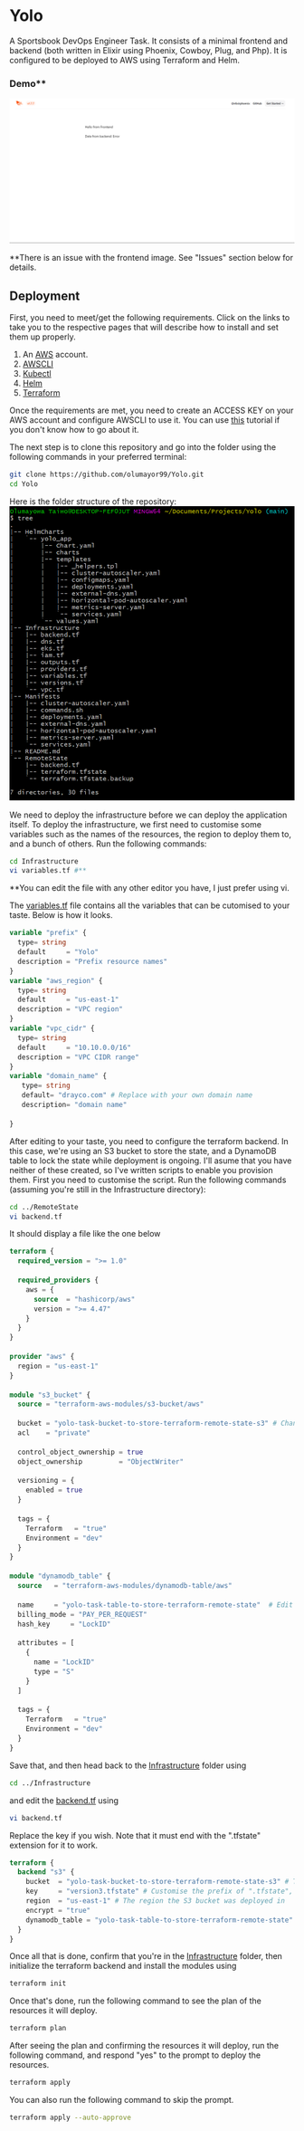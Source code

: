 # Yolo
A Sportsbook DevOps Engineer Task. It consists of a minimal frontend and backend (both written in Elixir using Phoenix, Cowboy, Plug, and Php). It is configured to be deployed to AWS using Terraform and Helm.

### Demo**
![Demo!](./assets/images/yollo_front.png)


**There is an issue with the frontend image. See "Issues" section below for details.

## Deployment
First, you need to meet/get the following requirements. Click on the links to take you to the respective pages that will describe how to install and set them up properly.

1. An [AWS](https://aws.amazon.com) account.
2. [AWSCLI](https://docs.aws.amazon.com/cli/latest/userguide/getting-started-install.html)
3. [Kubectl](https://kubernetes.io/docs/tasks/tools/)
4. [Helm](https://helm.sh/docs/intro/install/)
5. [Terraform](https://developer.hashicorp.com/terraform/downloads)
   
Once the requirements are met, you need to create an ACCESS KEY on your AWS account and configure AWSCLI to use it. You can use [this](https://docs.aws.amazon.com/cli/latest/userguide/cli-authentication-user.html) tutorial if you don't know how to go about it.

The next step is to clone this repository and go into the folder using the following commands in your preferred terminal:

```sh
git clone https://github.com/olumayor99/Yolo.git
cd Yolo
```

Here is the folder structure of the repository:
![Tree!](./assets/images/tree.png)

We need to deploy the infrastructure before we can deploy the application itself. To deploy the infrastructure, we first need to customise some variables such as the names of the resources, the region to deploy them to, and a bunch of others. Run the following commands:

```sh
cd Infrastructure
vi variables.tf #**
```
**You can edit the file with any other editor you have, I just prefer using vi.

The [variables.tf](Infrastructure/variables.tf) file contains all the variables that can be cutomised to your taste. Below is how it looks.

```tf
variable "prefix" {
  type= string
  default     = "Yolo"
  description = "Prefix resource names"
}
variable "aws_region" {
  type= string
  default     = "us-east-1"
  description = "VPC region"
}
variable "vpc_cidr" {
  type= string
  default     = "10.10.0.0/16"
  description = "VPC CIDR range"
}
variable "domain_name" {
   type= string
   default= "drayco.com" # Replace with your own domain name
   description= "domain name"

}
```

After editing to your taste, you need to configure the terraform backend. In this case, we're using an S3 bucket to store the state, and a DynamoDB table to lock the state while deployment is ongoing. I'll asume that you have neither of these created, so I've written scripts to enable you provision them. First you need to customise the script. Run the following commands (assuming you're still in the Infrastructure directory):

```sh
cd ../RemoteState
vi backend.tf 
```

It should display a file like the one below

```tf
terraform {
  required_version = ">= 1.0"

  required_providers {
    aws = {
      source  = "hashicorp/aws"
      version = ">= 4.47"
    }
  }
}

provider "aws" {
  region = "us-east-1"
}

module "s3_bucket" {
  source = "terraform-aws-modules/s3-bucket/aws"

  bucket = "yolo-task-bucket-to-store-terraform-remote-state-s3" # Change this to a very unique name
  acl    = "private"

  control_object_ownership = true
  object_ownership         = "ObjectWriter"

  versioning = {
    enabled = true
  }

  tags = {
    Terraform   = "true"
    Environment = "dev"
  }
}

module "dynamodb_table" {
  source   = "terraform-aws-modules/dynamodb-table/aws"

  name     = "yolo-task-table-to-store-terraform-remote-state"  # Edit this to what you want
  billing_mode = "PAY_PER_REQUEST"
  hash_key     = "LockID"

  attributes = [
    {
      name = "LockID"
      type = "S"
    }
  ]

  tags = {
    Terraform   = "true"
    Environment = "dev"
  }
}
```

Save that, and then head back to the [Infrastructure](Infrastructure) folder using 

```sh
cd ../Infrastructure
```

and edit the [backend.tf](Infrastructure/backend.tf) using

```sh
vi backend.tf
```

Replace the key if you wish. Note that it must end with the ".tfstate" extension for it to work.

```tf
terraform {
  backend "s3" {
    bucket  = "yolo-task-bucket-to-store-terraform-remote-state-s3" # The S3 bucket name
    key     = "version3.tfstate" # Customise the prefix of ".tfstate", or you can leave it as it is
    region  = "us-east-1" # The region the S3 bucket was deployed in
    encrypt = "true"
    dynamodb_table = "yolo-task-table-to-store-terraform-remote-state"
  }
}
```

Once all that is done, confirm that you're in the [Infrastructure](Infrastructure) folder, then initialize the terraform backend and install the modules using 

```sh
terraform init
```

Once that's done, run the following command to see the plan of the resources it will deploy.

```sh
terraform plan
```

After seeing the plan and confirming the resources it will deploy, run the following command, and respond "yes" to the prompt to deploy the resources.

```sh
terraform apply
```

You can also run the following command to skip the prompt.

```sh
terraform apply --auto-approve
```